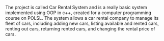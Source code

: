 The project is called Car Rental System and is a really basic system implemented using OOP in c++, created for a computer programming course on POLSL.
The system allows a car rental company to manage its fleet of cars, including adding new cars, listing available and rented cars, renting out cars, returning rented cars, and changing the rental price of cars.
